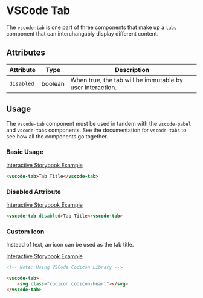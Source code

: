 # VSCode Tab

The `vscode-tab` is one part of three components that make up a `tabs` component that can interchangably display different content.

## Attributes

| Attribute  | Type    | Description                                               |
| ---------- | ------- | --------------------------------------------------------- |
| `disabled` | boolean | When true, the tab will be immutable by user interaction. |

## Usage

The `vscode-tab` component must be used in tandem with the `vscode-pabel` and `vscode-tabs` components. See the documentation for `vscode-tabs` to see how all the components go together.

### Basic Usage

[Interactive Storybook Example](https://mttallac.azurewebsites.net/?path=/story/library-tabs--default)

```html
<vscode-tab>Tab Title</vscode-tab>
```

### Disabled Attribute

[Interactive Storybook Example](https://mttallac.azurewebsites.net/?path=/story/library-tabs--with-disabled)

```html
<vscode-tab disabled>Tab Title</vscode-tab>
```

### Custom Icon

Instead of text, an icon can be used as the tab title.

[Interactive Storybook Example](https://mttallac.azurewebsites.net/?path=/story/library-tabs--with-custom-tab-icons)

```html
<!-- Note: Using VSCode Codicon Library -->

<vscode-tab>
	<svg class="codicon codicon-heart"></svg>
</vscode-tab>
```
